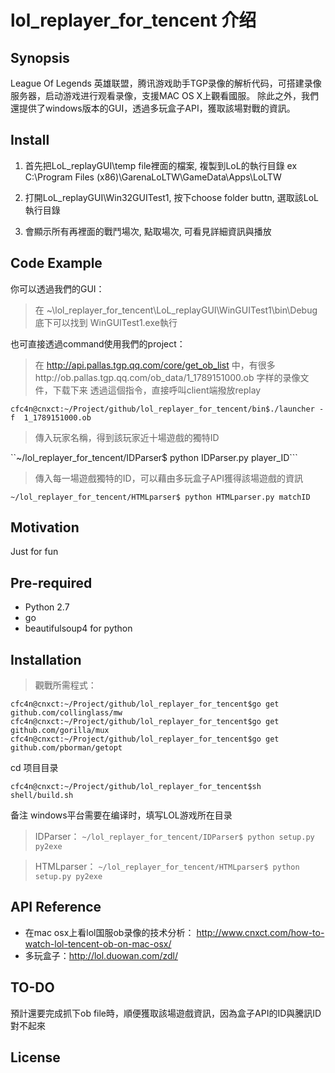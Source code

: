 # lol_replayer_for_tencent 介绍

## Synopsis

League Of Legends 英雄联盟，腾讯游戏助手TGP录像的解析代码，可搭建录像服务器，启动游戏进行观看录像，支援MAC OS X上觀看國服。
除此之外，我們還提供了windows版本的GUI，透過多玩盒子API，獲取該場對戰的資訊。

## Install 

1. 首先把LoL_replayGUI\temp file裡面的檔案, 複製到LoL的執行目錄 ex C:\Program Files (x86)\GarenaLoLTW\GameData\Apps\LoLTW

2. 打開LoL_replayGUI\Win32GUITest1, 按下choose folder buttn, 選取該LoL執行目錄

3. 會顯示所有再裡面的戰鬥場次, 點取場次, 可看見詳細資訊與播放 


## Code Example

你可以透過我們的GUI：
>在 ~\lol_replayer_for_tencent\LoL_replayGUI\WinGUITest1\bin\Debug 底下可以找到 WinGUITest1.exe執行

也可直接透過command使用我們的project：
>在 http://api.pallas.tgp.qq.com/core/get_ob_list 中，有很多http://ob.pallas.tgp.qq.com/ob_data/1_1789151000.ob 字样的录像文件，下载下来
>透過這個指令，直接呼叫client端撥放replay

``cfc4n@cnxct:~/Project/github/lol_replayer_for_tencent/bin$./launcher -f  1_1789151000.ob``

>傳入玩家名稱，得到該玩家近十場遊戲的獨特ID

``~/lol_replayer_for_tencent/IDParser$ python IDParser.py player_ID```

>傳入每一場遊戲獨特的ID，可以藉由多玩盒子API獲得該場遊戲的資訊

``~/lol_replayer_for_tencent/HTMLparser$ python HTMLparser.py matchID``

## Motivation

Just for fun
## Pre-required


- Python 2.7
- go 
- beautifulsoup4 for python


## Installation

> 觀戰所需程式：
```
cfc4n@cnxct:~/Project/github/lol_replayer_for_tencent$go get github.com/collinglass/mw
cfc4n@cnxct:~/Project/github/lol_replayer_for_tencent$go get github.com/gorilla/mux
cfc4n@cnxct:~/Project/github/lol_replayer_for_tencent$go get github.com/pborman/getopt
```
cd 项目目录

``cfc4n@cnxct:~/Project/github/lol_replayer_for_tencent$sh shell/build.sh``

备注 windows平台需要在编译时，填写LOL游戏所在目录

> IDParser：
``~/lol_replayer_for_tencent/IDParser$ python setup.py py2exe``

> HTMLparser：
``~/lol_replayer_for_tencent/HTMLparser$ python setup.py py2exe``

## API Reference

- 在mac osx上看lol国服ob录像的技术分析： http://www.cnxct.com/how-to-watch-lol-tencent-ob-on-mac-osx/
- 多玩盒子：http://lol.duowan.com/zdl/

## TO-DO

預計還要完成抓下ob file時，順便獲取該場遊戲資訊，因為盒子API的ID與騰訊ID對不起來

## License


